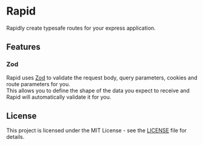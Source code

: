 # Rapid
Rapidly create typesafe routes for your express application.

## Features
### Zod
Rapid uses [Zod](https://zod.dev/) to validate the request body, query parameters, cookies and route parameters for you. \
This allows you to define the shape of the data you expect to receive and Rapid will automatically validate it for you.


## License
This project is licensed under the MIT License - see the [LICENSE](LICENSE) file for details.